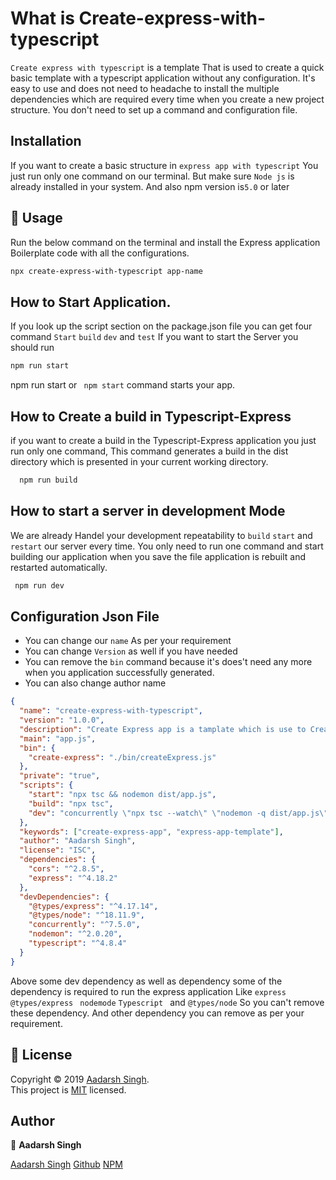# What is Create-express-with-typescript

`Create express with typescript` is a template That is used to create a quick basic template with a typescript application without any configuration. It's easy to use and does not need to headache to install the multiple dependencies which are required every time when you create a new project structure.
You don't need to set up a command and configuration file.

## Installation

If you want to create a basic structure in `express app with typescript` You just run only one command on our terminal. But make sure `Node js` is already installed in your system.
And also npm version is`5.0` or later

## 🚀 Usage

Run the below command on the terminal and install the Express application Boilerplate code with all the configurations.

```bash
npx create-express-with-typescript app-name
```

## How to Start Application.

If you look up the script section on the package.json file you can get four command `Start` `build` `dev` and `test` If you want to start the Server you should run

```bash
npm run start
```

npm run start or ` npm start` command starts your app.

## How to Create a build in Typescript-Express

if you want to create a build in the Typescript-Express application you just run only one command, This command generates a build in the dist directory which is presented in your current working directory.

```bash
  npm run build
```

## How to start a server in development Mode

We are already Handel your development repeatability to `build` `start` and `restart` our server every time. You only need to run one command and start building our application when you save the file application is rebuilt and restarted automatically.

```bash
 npm run dev
```

## Configuration Json File

- You can change our `name` As per your requirement
- You can change `Version` as well if you have needed
- You can remove the `bin` command because it's does't need any more when you application successfully generated.
- You can also change author name

```json
{
  "name": "create-express-with-typescript",
  "version": "1.0.0",
  "description": "Create Express app is a tamplate which is use to Create a express app templete api",
  "main": "app.js",
  "bin": {
    "create-express": "./bin/createExpress.js"
  },
  "private": "true",
  "scripts": {
    "start": "npx tsc && nodemon dist/app.js",
    "build": "npx tsc",
    "dev": "concurrently \"npx tsc --watch\" \"nodemon -q dist/app.js\" "
  },
  "keywords": ["create-express-app", "express-app-template"],
  "author": "Aadarsh Singh",
  "license": "ISC",
  "dependencies": {
    "cors": "^2.8.5",
    "express": "^4.18.2"
  },
  "devDependencies": {
    "@types/express": "^4.17.14",
    "@types/node": "^18.11.9",
    "concurrently": "^7.5.0",
    "nodemon": "^2.0.20",
    "typescript": "^4.8.4"
  }
}
```

Above some dev dependency as well as dependency some of the dependency is required to run the express application Like `express` `@types/express` ` nodemode` `Typescript ` and `@types/node` So you can't remove these dependency.
And other dependency you can remove as per your requirement.

## 📝 License

Copyright © 2019 [Aadarsh Singh](https://github.com/aadarshbabu).<br />
This project is [MIT](https://github.com/codeefi) licensed.

## Author

👤 **Aadarsh Singh**

[Aadarsh Singh](https://codewithsingh.blogspot.com)
[Github](https://github.com/aadarshbabu)
[NPM](https://www.npmjs.com/~aadarshsingh)
